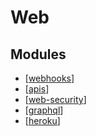 # Web

Modules
---

- [[webhooks]]
- [[apis]]
- [[web-security]]
- [[graphql]]
- [[heroku]]

[//begin]: # "Autogenerated link references for markdown compatibility"
[webhooks]: webhooks.md "Webhooks"
[apis]: apis/apis.md "APIs"
[web-security]: security/web-security.md "Web Security"
[graphql]: graphql/graphql.md "GraphQL"
[heroku]: heroku/heroku.md "heroku"
[//end]: # "Autogenerated link references"
